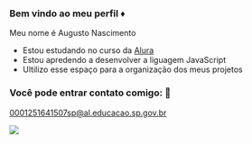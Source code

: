 ### Bem vindo ao meu perfil ♦️

Meu nome é Augusto Nascimento

- Estou estudando no curso da [Alura](https://www.Alura.com.br)
- Estou apredendo a desenvolver a liguagem JavaScript
- Ultilizo esse espaço para a organização dos meus projetos

### Você pode entrar contato comigo: 📧

0001251641507sp@al.educacao.sp.gov.br


![](https://media1.tenor.com/m/auvv7Xyu8D8AAAAC/jujutsu-kaisen-jjk.gif)

